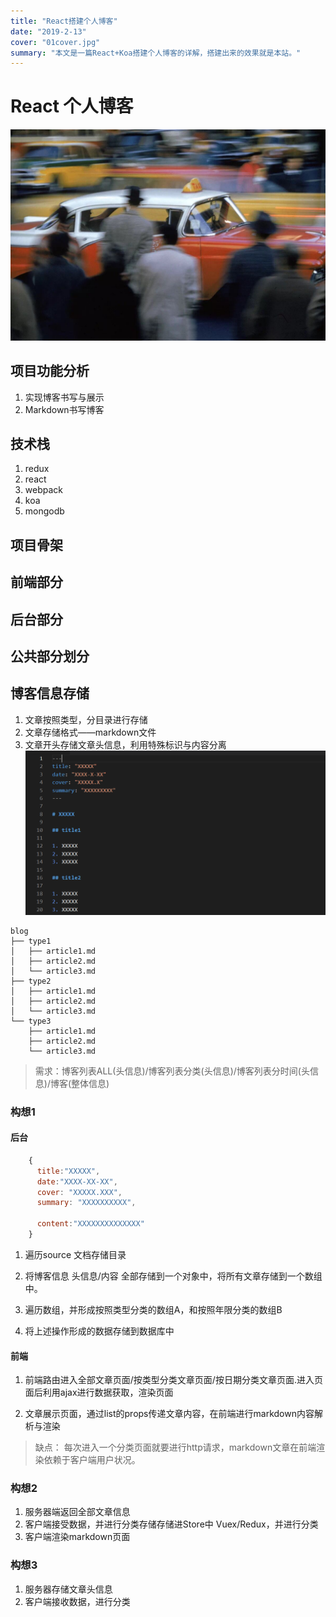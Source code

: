 ```yaml
---
title: "React搭建个人博客"
date: "2019-2-13"
cover: "01cover.jpg"
summary: "本文是一篇React+Koa搭建个人博客的详解，搭建出来的效果就是本站。"
---
```


# React 个人博客

![image](01cover.jpg)

## 项目功能分析

1. 实现博客书写与展示
2. Markdown书写博客

## 技术栈

1. redux
2. react
3. webpack
4. koa
5. mongodb

## 项目骨架

## 前端部分

## 后台部分

## 公共部分划分

## 博客信息存储

1. 文章按照类型，分目录进行存储
2. 文章存储格式——markdown文件
3. 文章开头存储文章头信息，利用特殊标识与内容分离
![image](./markdown格式.png)

```tree
blog
├── type1
│   ├── article1.md
│   ├── article2.md
│   └── article3.md
├── type2
│   ├── article1.md
│   ├── article2.md
│   └── article3.md
└── type3
    ├── article1.md
    ├── article2.md
    └── article3.md
```

> 需求：博客列表ALL(头信息)/博客列表分类(头信息)/博客列表分时间(头信息)/博客(整体信息)

### 构想1

#### 后台

```javascript
    {
      title:"XXXXX",
      date:"XXXX-XX-XX",
      cover: "XXXXX.XXX",
      summary: "XXXXXXXXXX",

      content:"XXXXXXXXXXXXXX"
    }
```

1. 遍历source 文档存储目录

2. 将博客信息 头信息/内容 全部存储到一个对象中，将所有文章存储到一个数组中。

3. 遍历数组，并形成按照类型分类的数组A，和按照年限分类的数组B

4. 将上述操作形成的数据存储到数据库中

#### 前端

1. 前端路由进入全部文章页面/按类型分类文章页面/按日期分类文章页面.进入页面后利用ajax进行数据获取，渲染页面

2. 文章展示页面，通过list的props传递文章内容，在前端进行markdown内容解析与渲染

> 缺点： 每次进入一个分类页面就要进行http请求，markdown文章在前端渲染依赖于客户端用户状况。

### 构想2

1. 服务器端返回全部文章信息
2. 客户端接受数据，并进行分类存储存储进Store中 Vuex/Redux，并进行分类
3. 客户端渲染markdown页面

### 构想3

1. 服务器存储文章头信息
2. 客户端接收数据，进行分类